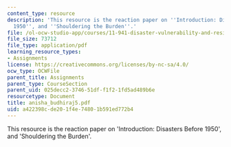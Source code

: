 ```yaml
---
content_type: resource
description: 'This resource is the reaction paper on ''Introduction: Disasters Before
  1950'', and ''Shouldering the Burden''.'
file: /ol-ocw-studio-app/courses/11-941-disaster-vulnerability-and-resilience-spring-2005/a422398cde201f4e74801b591ed772b4_anisha_budhiraj5.pdf
file_size: 73712
file_type: application/pdf
learning_resource_types:
- Assignments
license: https://creativecommons.org/licenses/by-nc-sa/4.0/
ocw_type: OCWFile
parent_title: Assignments
parent_type: CourseSection
parent_uid: 025decc2-3746-51df-f1f2-1fd5ad489b6e
resourcetype: Document
title: anisha_budhiraj5.pdf
uid: a422398c-de20-1f4e-7480-1b591ed772b4
---
```

This resource is the reaction paper on 'Introduction: Disasters Before 1950', and 'Shouldering the Burden'.